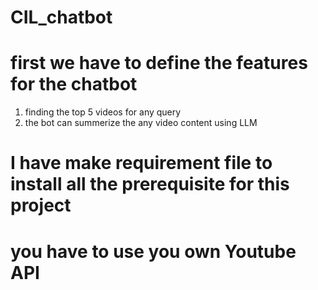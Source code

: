 # CIL_chatbot

# first we have to define the features for the chatbot 
1. finding the top 5 videos for any query
2. the bot can summerize the any video content using LLM

# I have make requirement file to install all the prerequisite for this project 

# you have to use you own Youtube API 